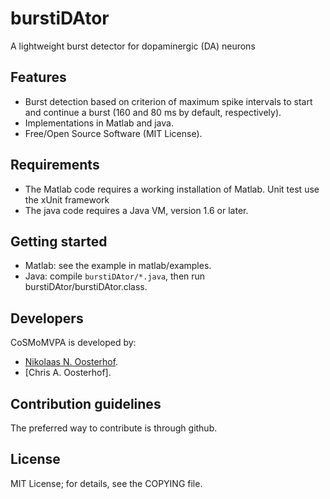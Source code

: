 burstiDAtor
===========
A lightweight burst detector for dopaminergic (DA) neurons

Features
--------
- Burst detection based on criterion of maximum spike intervals to start and continue a burst (160 and 80 ms by default, respectively). 
- Implementations in Matlab and java.
- Free/Open Source Software (MIT License).

Requirements
------------
- The Matlab code requires a working installation of Matlab. Unit test use the xUnit framework
- The java code requires a Java VM, version 1.6 or later.

Getting started
---------------
- Matlab: see the example in matlab/examples.
- Java: compile ``burstiDAtor/*.java``, then run burstiDAtor/burstiDAtor.class. 

Developers
----------
CoSMoMVPA is developed by:
- [Nikolaas N. Oosterhof](http://haxbylab.dartmouth.edu/ppl/nno.html).
- [Chris A. Oosterhof].

Contribution guidelines
-----------------------
The preferred way to contribute is through github. 

License
-------
MIT License; for details, see the COPYING file.
